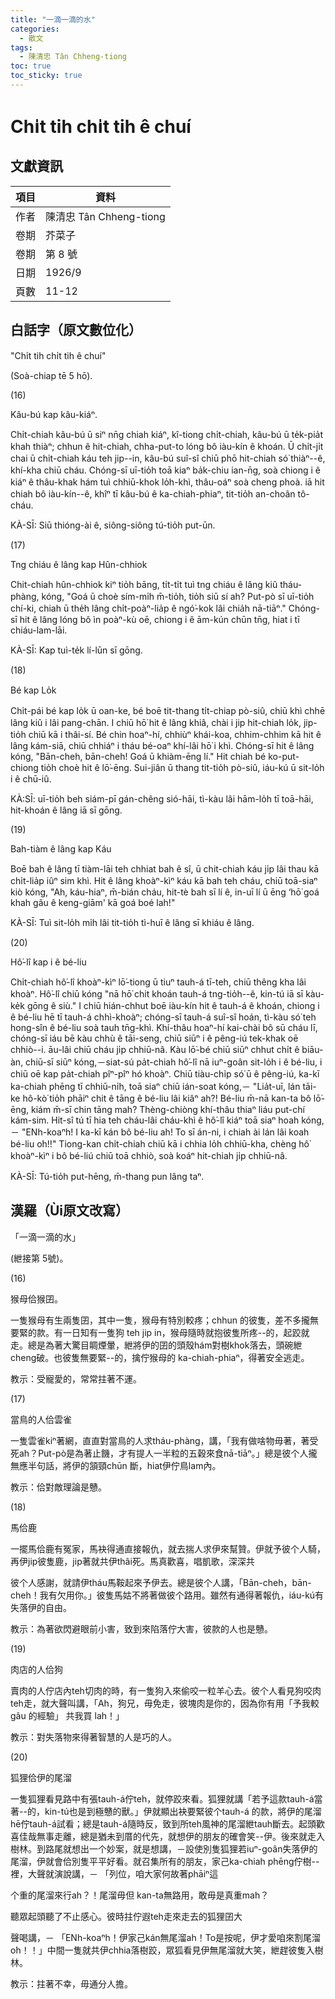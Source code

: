 ```yaml
---
title: "一滴一滴的水"
categories:
  - 散文
tags:
  - 陳清忠 Tân Chheng-tiong 
toc: true
toc_sticky: true
---
```


# Chi̍t tih chi̍t tih ê chuí

## 文獻資訊

| 項目 | 資料 |
|---|---|
| 作者 | 陳清忠 Tân Chheng-tiong  |
| 卷期 | 芥菜子 |
| 卷期 | 第 8 號 |
| 日期 | 1926/9 |
| 頁數 | 11-12 |

## 白話字（原文數位化）

"Chi̍t tih chi̍t tih ê chuí"

(Soà-chiap tē 5 hō).

(16)

Kâu-bú kap kâu-kiáⁿ.

Chi̍t-chiah kâu-bú ū siⁿ nn̄g chiah kiáⁿ, kî-tiong chi̍t-chiah, kâu-bú ū te̍k-pia̍t khah thiàⁿ; chhun ê hit-chiah, chha-put-to lóng bô iàu-kín ê khoán. Ū chi̍t-ji̍t chai ū chi̍t-chiah káu teh jip--in, kâu-bú suî-sî chiū phō hit-chiah só͘ thiàⁿ--ê, khí-kha chiū cháu. Chóng-sī uī-tio̍h toā kiaⁿ ba̍k-chiu ian-n̄g, soà chiong i ê kiáⁿ ê thâu-khak hám tuì chhiū-khok lo̍h-khì, thâu-oáⁿ soà cheng phoà. iā hit chiah bô iàu-kín--ê, khîⁿ tī kâu-bú ê ka-chiah-phiaⁿ, tit-tio̍h an-choân tô-cháu.

KÀ-SĪ: Siū thióng-ài ê, siông-siông tú-tio̍h put-ūn.

(17)

Tng chiáu ê lâng kap Hûn-chhiok

Chit-chiah hûn-chhiok kiⁿ tio̍h bāng, ti̍t-ti̍t tuì tng chiáu ê lâng kiû tháu-phàng, kóng, "Goá ū choè sím-mi̍h m̄-tio̍h, tio̍h siū sí ah? Put-pò sī uī-tio̍h chí-ki, chiah ū the̍h lâng chi̍t-poàⁿ-lia̍p ê ngó͘-kok lâi chia̍h nā-tiāⁿ." Chóng-sī hit ê lâng lóng bô ìn poàⁿ-kù oē, chiong i ê ām-kún chūn tn̄g, hiat i tī chiáu-lam-lāi.

KÀ-SĪ: Kap tuì-te̍k lí-lūn sī gōng.

(18)

Bé kap Lo̍k

Chi̍t-pái bé kap lo̍k ū oan-ke, bé boē tit-thang ti̍t-chiap pò-siû, chiū khì chhē lâng kiû i lâi pang-chān. I chiū hō͘ hit ê lâng khiâ, chài i jip hit-chiah lo̍k, jip-tio̍h chiū kā i thâi-sí. Bé chin hoaⁿ-hí, chhiùⁿ khái-koa, chhim-chhim kā hit ê lâng kám-siā, chiū chhiáⁿ i tháu bé-oaⁿ khí-lâi hō͘ i khì. Chóng-sī hit ê lâng kóng, "Bān-cheh, bān-cheh! Goá ū khiàm-ēng lí." Hit chiah bé ko-put-chiong tio̍h choè hit ê lō͘-ēng. Sui-jiân ū thang tit-tio̍h pò-siû, iáu-kú ū sit-lo̍h i ê chū-iû.

KÀ:SĪ: uī-tio̍h beh siám-pī gán-chêng sió-hāi, tì-kàu lâi hām-lo̍h tī toā-hāi, hit-khoán ê lâng iā sī gōng.

(19)

Bah-tiàm ê lâng kap Káu

Boē bah ê lâng tī tiàm-lāi teh chhiat bah ê sî, ū chit-chiah káu ji̍p lâi thau kā chi̍t-lia̍p iûⁿ sim khì. Hit ê lâng khoàⁿ-kìⁿ káu kā bah teh cháu, chiū toā-siaⁿ kiò kóng, "Ah, káu-hiaⁿ, m̄-bián cháu, hit-tè bah sī lí ê, in-uī lí ū ēng ‘hō͘ goá khah gâu ê keng-giām' kā goá boé lah!"

KÀ-SĪ: Tuì sit-lo̍h mi̍h lâi tit-tio̍h tì-huī ê lâng sī khiáu ê lâng.

(20)

Hô͘-lî kap i ê bé-liu

Chi̍t-chiah hô͘-lî khoàⁿ-kìⁿ lō͘-tiong ū tiuⁿ tauh-á tī-teh, chiū thêng kha lâi khoàⁿ. Hô͘-lî chiū kóng "nā hō͘ chit khoán tauh-á tng-tio̍h--ê, kin-tú iā sī kàu-ke̍k gōng ê siù." I chiū hián-chhut boē iàu-kín hit ê tauh-á ê khoán, chiong i ê bé-liu hē tī tauh-á chhì-khoàⁿ; chóng-sī tauh-á suî-sî hoán, tì-kàu só͘ teh hong-sîn ê bé-liu soà tauh tn̄g-khì. Khí-thâu hoaⁿ-hí kai-chài bô sū cháu lī, chóng-sī iáu bē kàu chhù ê tāi-seng, chiū siūⁿ i ê pêng-iú tek-khak oē chhiò--i. āu-lâi chiū cháu ji̍p chhiū-nâ. Kàu lō͘-bé chiū siūⁿ chhut chi̍t ê biāu-àn, chiū-sī siūⁿ kóng,－siat-sú pa̍t-chiah hô͘-lî nā iuⁿ-goân sit-lo̍h i ê bé-liu, i chiū oē kap pa̍t-chiah pîⁿ-pîⁿ hó khoàⁿ. Chiū tiàu-chi̍p só͘ ū ê pêng-iú, ka-kī ka-chiah phēng tī chhiū-ni̍h, toā siaⁿ chiū ián-soat kóng,－ "Lia̍t-uī, lán tāi-ke hô-kò͘ tio̍h phāiⁿ chit ê tāng ê bé-liu lâi kiâⁿ ah?! Bé-liu m̄-nā kan-ta bô lō͘-ēng, kiám m̄-sī chin tāng mah? Thèng-chiòng khí-thâu thiaⁿ liáu put-chí kám-sim. Hit-sî tú tī hia teh cháu-lâi cháu-khì ê hô͘-lî kiáⁿ toā siaⁿ hoah kóng,－ "ENh-koaⁿh! I ka-kī kán bô bé-liu ah! To sī án-ni, i chiah ài lán lâi koah bé-liu o͘h!!" Tiong-kan chi̍t-chiah chiū kā i chhia lo̍h chhiū-kha, chèng hô͘ khoàⁿ-kìⁿ i bô bé-liú chiū toā chhiò, soà koáⁿ hit-chiah ji̍p chhiū-nâ.

KÀ-SĪ: Tú-tio̍h put-hēng, m̄-thang pun lâng taⁿ.

## 漢羅（Ùi原文改寫）

「一滴一滴的水」

(紲接第 5號)。

(16)

猴母佮猴囝。

一隻猴母有生兩隻囝，其中一隻，猴母有特別較疼；chhun 的彼隻，差不多攏無要緊的款。有一日知有一隻狗 teh jip in，猴母隨時就抱彼隻所疼--的，起跤就走。總是為著大驚目睭煙暈，紲將伊的囝的頭殼hám對樹khok落去，頭碗紲cheng破。也彼隻無要緊--的，擒佇猴母的 ka-chiah-phiaⁿ，得著安全逃走。

教示：受寵愛的，常常拄著不運。

(17)

當鳥的人佮雲雀

一隻雲雀kiⁿ著網，直直對當鳥的人求tháu-phàng，講，「我有做啥物毋著，著受死ah？Put-pò是為著止饑，才有提人一半粒的五穀來食nā-tiāⁿ。」總是彼个人攏無應半句話，將伊的頷頸chūn 斷，hiat伊佇鳥lam內。

教示：佮對敵理論是戇。

(18)

馬佮鹿

一擺馬佮鹿有冤家，馬袂得通直接報仇，就去揣人求伊來幫贊。伊就予彼个人騎，再伊jip彼隻鹿，jip著就共伊thâi死。馬真歡喜，唱凱歌，深深共

彼个人感謝，就請伊tháu馬鞍起來予伊去。總是彼个人講，「Bān-cheh，bān-cheh！我有欠用你。」彼隻馬姑不將著做彼个路用。雖然有通得著報仇，iáu-kú有失落伊的自由。

教示：為著欲閃避眼前小害，致到來陷落佇大害，彼款的人也是戇。

(19)

肉店的人佮狗

賣肉的人佇店內teh切肉的時，有一隻狗入來偷咬一粒羊心去。彼个人看見狗咬肉teh走，就大聲叫講，「Ah，狗兄，毋免走，彼塊肉是你的，因為你有用「予我較gâu 的經驗」 共我買 lah！」

教示：對失落物來得著智慧的人是巧的人。

(20)

狐狸佮伊的尾溜

一隻狐狸看見路中有張tauh-á佇teh，就停跤來看。狐狸就講「若予這款tauh-á當著--的，kin-tú也是到極戇的獸。」伊就顯出袂要緊彼个tauh-á 的款，將伊的尾溜hē佇tauh-á試看；總是tauh-á隨時反，致到所teh風神的尾溜紲tauh斷去。起頭歡喜佳哉無事走離，總是猶未到厝的代先，就想伊的朋友的確會笑--伊。後來就走入樹林。到路尾就想出一个妙案，就是想講，－設使別隻狐狸若iuⁿ-goân失落伊的尾溜，伊就會佮別隻平平好看。就召集所有的朋友，家己ka-chiah phēng佇樹--裡，大聲就演說講，－ 「列位，咱大家何故著phāiⁿ這

个重的尾溜來行ah？！尾溜毋但 kan-ta無路用，敢毋是真重mah？

聽眾起頭聽了不止感心。彼時拄佇遐teh走來走去的狐狸囝大

聲喝講，－ 「ENh-koaⁿh！伊家己kán無尾溜ah！To是按呢，伊才愛咱來割尾溜o͘h！！」中間一隻就共伊chhia落樹跤，眾狐看見伊無尾溜就大笑，紲趕彼隻入樹林。

教示：拄著不幸，毋通分人擔。
